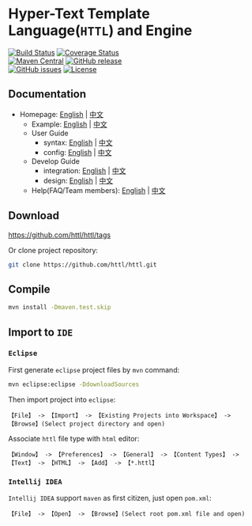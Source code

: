 Hyper-Text Template Language(`HTTL`) and Engine
================================================

[![Build Status](https://travis-ci.org/httl/httl.svg?branch=ci)](https://travis-ci.org/httl/httl)
[![Coverage Status](https://coveralls.io/repos/httl/httl/badge.svg?branch=master)](https://coveralls.io/r/httl/httl?branch=ci)  
[![Maven Central](https://maven-badges.herokuapp.com/maven-central/com.github.httl/httl/badge.svg)](https://maven-badges.herokuapp.com/maven-central/com.github.httl/httl/)
[![GitHub release](https://img.shields.io/github/release/httl/httl.svg)](https://github.com/httl/httl/releases)  
[![GitHub issues](https://img.shields.io/github/issues/httl/httl.svg)](https://github.com/httl/httl/issues)
[![License](https://img.shields.io/badge/license-Apache%202-4EB1BA.svg)](https://www.apache.org/licenses/LICENSE-2.0.html)

Documentation
---------------------

- Homepage: [English](http://httl.github.io/en/) | [中文](http://httl.github.io/zh/)
    - Example: [English](http://httl.github.io/en/example.html) | [中文](http://httl.github.io/zh/example.html)
    - User Guide
        - syntax: [English](http://httl.github.io/en/syntax.html) | [中文](http://httl.github.io/zh/syntax.html)
        - config: [English](http://httl.github.io/en/config.html) | [中文](http://httl.github.io/zh/config.html)
    - Develop Guide
        - integration: [English](http://httl.github.io/en/integration.html) | [中文](http://httl.github.io/zh/integration.html)
        - design: [English](http://httl.github.io/en/design.html) | [中文](http://httl.github.io/zh/design.html)
    - Help(FAQ/Team members): [English](http://httl.github.io/en/help.html) | [中文](http://httl.github.io/zh/help.html)

Download
-------------------

https://github.com/httl/httl/tags

Or clone project repository:

```bash
git clone https://github.com/httl/httl.git
```

Compile
----------------------

```bash
mvn install -Dmaven.test.skip
```

Import to `IDE`
-----------------------

### `Eclipse`

First generate `eclipse` project files by `mvn` command:

```bash
mvn eclipse:eclipse -DdownloadSources
```

Then import project into `eclipse`:

```
【File】 -> 【Import】 -> 【Existing Projects into Workspace】 -> 【Browse】(Select project directory and open)
```

Associate `httl` file type with `html` editor:

```
【Window】 -> 【Preferences】 -> 【General】 -> 【Content Types】 -> 【Text】 -> 【HTML】 -> 【Add】 -> 【*.httl】
```

### `Intellij IDEA`

`Intellij IDEA` support `maven` as first citizen, just open `pom.xml`:

```
【File】 -> 【Open】 -> 【Browse】(Select root pom.xml file and open)
```
